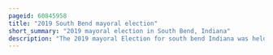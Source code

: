 ```yaml
---
pageid: 60845958
title: "2019 South Bend mayoral election"
short_summary: "2019 mayoral election in South Bend, Indiana"
description: "The 2019 mayoral Election for south bend Indiana was held on november 5 2019 to determine the next Mayor of south Bend Indiana."
---
```

